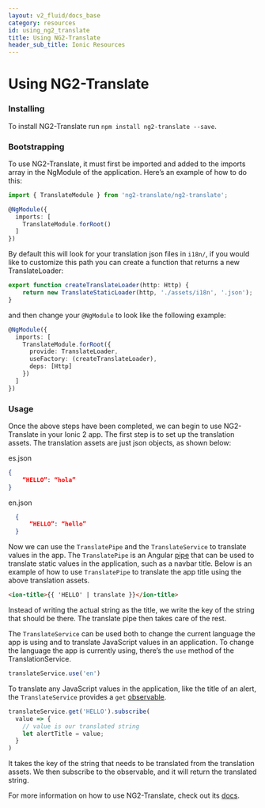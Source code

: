 ```yaml
---
layout: v2_fluid/docs_base
category: resources
id: using_ng2_translate
title: Using NG2-Translate
header_sub_title: Ionic Resources
---
```


# Using NG2-Translate

### Installing

To install NG2-Translate run `npm install ng2-translate --save`.

### Bootstrapping

To use NG2-Translate, it must first be imported and added to the imports array in the NgModule of the application. Here’s an example of how to do this:

```typescript
import { TranslateModule } from 'ng2-translate/ng2-translate';

@NgModule({
  imports: [
    TranslateModule.forRoot()
  ]
})
```

By default this will look for your translation json files in `i18n/`, if you would like to customize this path you can create a function that returns a new
TranslateLoader:

```typescript
export function createTranslateLoader(http: Http) {
    return new TranslateStaticLoader(http, './assets/i18n', '.json');
}
```
and then change your `@NgModule` to look like the following example:

```typescript
@NgModule({
  imports: [
    TranslateModule.forRoot({
      provide: TranslateLoader,
      useFactory: (createTranslateLoader),
      deps: [Http]
    })
  ]
})
```

### Usage

Once the above steps have been completed, we can begin to use NG2-Translate in your Ionic 2 app. The first step is to set up the translation assets. The translation assets are just json objects, as shown below:

es.json
```json
{
    “HELLO”: “hola”
}
```

en.json
```json
  {
      “HELLO”: “hello”
  }
```

Now we can use the `TranslatePipe` and the `TranslateService` to translate values in the app. The `TranslatePipe` is an Angular [pipe](https://angular.io/docs/ts/latest/guide/pipes.html) that can be used to translate static values in the application, such as a navbar title. Below is an example of how to use `TranslatePipe` to translate the app title using the above translation assets.

```html
<ion-title>{{ 'HELLO' | translate }}</ion-title>
```

Instead of writing the actual string as the title, we write the key of the string that should be there. The translate pipe then takes care of the rest.

The `TranslateService`  can be used both to change the current language the app is using and to translate JavaScript values in an application. To change the language the app is currently using, there’s the `use` method of the TranslationService.

```typescript
translateService.use('en')
```

To translate any JavaScript values in the application, like the title of an alert, the `TranslateService` provides a `get` [observable](http://angular-2-training-book.rangle.io/handout/observables/using_observables.html).

```typescript
translateService.get('HELLO').subscribe(
  value => {
    // value is our translated string
    let alertTitle = value;
  }
)
```

It takes the key of the string that needs to be translated from the translation assets. We then subscribe to the observable, and it will return the translated string.

For more information on how to use NG2-Translate, check out its [docs](https://github.com/ocombe/ng2-translate).
